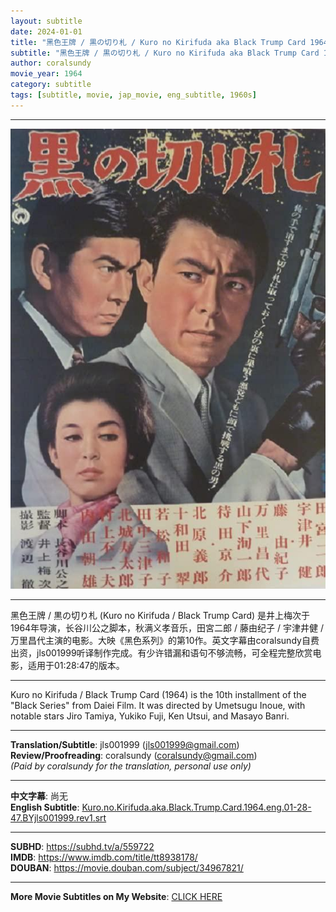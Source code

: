 ```yaml
---
layout: subtitle
date: 2024-01-01
title: "黑色王牌 / 黒の切り札 / Kuro no Kirifuda aka Black Trump Card 1964 Subtitle (English)"
subtitle: "黑色王牌 / 黒の切り札 / Kuro no Kirifuda aka Black Trump Card 1964 Subtitle (English)"
author: coralsundy
movie_year: 1964
category: subtitle
tags: [subtitle, movie, jap_movie, eng_subtitle, 1960s]
---
```


------

<img src="../assets/tt8938178.jpg" alt="tt8938178_cover_art" />

------

黑色王牌 / 黒の切り札 (Kuro no Kirifuda / Black Trump Card) 是井上梅次于1964年导演，长谷川公之脚本，秋满义孝音乐，田宮二郎 / 藤由纪子 / 宇津井健 / 万里昌代主演的电影。大映《黑色系列》的第10作。英文字幕由coralsundy自费出资，jls001999听译制作完成。有少许错漏和语句不够流畅，可全程完整欣赏电影，适用于01:28:47的版本。

------

Kuro no Kirifuda / Black Trump Card (1964) is the 10th installment of the "Black Series" from Daiei Film. It was directed by Umetsugu Inoue, with notable stars Jiro Tamiya, Yukiko Fuji, Ken Utsui, and Masayo Banri.

------

**Translation/Subtitle**: jls001999 (jls001999@gmail.com)<br>
**Review/Proofreading**: coralsundy (coralsundy@gmail.com)<br>
*(Paid by coralsundy for the translation, personal use only)*

------

**中文字幕**: 尚无<br>
**English Subtitle**: [Kuro.no.Kirifuda.aka.Black.Trump.Card.1964.eng.01-28-47.BYjls001999.rev1.srt](../subtitles/Kuro.no.Kirifuda.aka.Black.Trump.Card.1964.eng.01-28-47.BYjls001999.rev1.srt)

------

**SUBHD**: <https://subhd.tv/a/559722><br>
**IMDB**: <https://www.imdb.com/title/tt8938178/><br>
**DOUBAN**: <https://movie.douban.com/subject/34967821/>

------

**More Movie Subtitles on My Website**: <a href='{% post_url 2021-01-10-subtitles-summary-list %}'>CLICK HERE</a>


